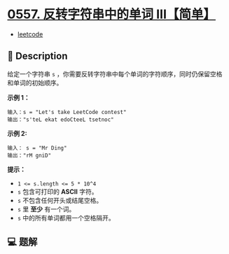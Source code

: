 # [0557. 反转字符串中的单词 III【简单】](https://github.com/Tdahuyou/leetcode/tree/main/0557.%20%E5%8F%8D%E8%BD%AC%E5%AD%97%E7%AC%A6%E4%B8%B2%E4%B8%AD%E7%9A%84%E5%8D%95%E8%AF%8D%20III%E3%80%90%E7%AE%80%E5%8D%95%E3%80%91)

- [leetcode](https://leetcode.cn/problems/reverse-words-in-a-string-iii/)

## 📝 Description

给定一个字符串 `s` ，你需要反转字符串中每个单词的字符顺序，同时仍保留空格和单词的初始顺序。

**示例 1：**
```
输入：s = "Let's take LeetCode contest"
输出："s'teL ekat edoCteeL tsetnoc"
```
**示例 2:**
```
输入： s = "Mr Ding"
输出："rM gniD"
```

**提示：**

- `1 <= s.length <= 5 * 10^4`
- `s` 包含可打印的 **ASCII** 字符。
- `s` 不包含任何开头或结尾空格。
- `s` 里 **至少** 有一个词。
- `s` 中的所有单词都用一个空格隔开。

## 💻 题解

```

```
